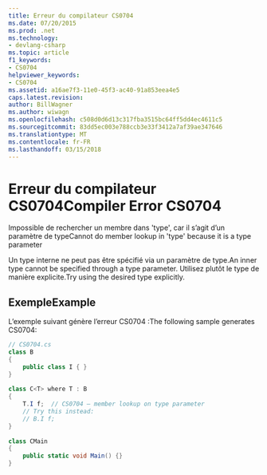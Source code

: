 ```yaml
---
title: Erreur du compilateur CS0704
ms.date: 07/20/2015
ms.prod: .net
ms.technology:
- devlang-csharp
ms.topic: article
f1_keywords:
- CS0704
helpviewer_keywords:
- CS0704
ms.assetid: a16ae7f3-11e0-45f3-ac40-91a853eea4e5
caps.latest.revision: 
author: BillWagner
ms.author: wiwagn
ms.openlocfilehash: c508d0d6d13c317fba3515bc64ff5dd4ec4611c5
ms.sourcegitcommit: 83dd5ec003e788ccb3e33f3412a7af39ae347646
ms.translationtype: MT
ms.contentlocale: fr-FR
ms.lasthandoff: 03/15/2018
---
```

# <a name="compiler-error-cs0704"></a><span data-ttu-id="25928-102">Erreur du compilateur CS0704</span><span class="sxs-lookup"><span data-stu-id="25928-102">Compiler Error CS0704</span></span>
<span data-ttu-id="25928-103">Impossible de rechercher un membre dans 'type', car il s’agit d’un paramètre de type</span><span class="sxs-lookup"><span data-stu-id="25928-103">Cannot do member lookup in 'type' because it is a type parameter</span></span>  
  
 <span data-ttu-id="25928-104">Un type interne ne peut pas être spécifié via un paramètre de type.</span><span class="sxs-lookup"><span data-stu-id="25928-104">An inner type cannot be specified through a type parameter.</span></span> <span data-ttu-id="25928-105">Utilisez plutôt le type de manière explicite.</span><span class="sxs-lookup"><span data-stu-id="25928-105">Try using the desired type explicitly.</span></span>  
  
## <a name="example"></a><span data-ttu-id="25928-106">Exemple</span><span class="sxs-lookup"><span data-stu-id="25928-106">Example</span></span>  
 <span data-ttu-id="25928-107">L’exemple suivant génère l’erreur CS0704 :</span><span class="sxs-lookup"><span data-stu-id="25928-107">The following sample generates CS0704:</span></span>  
  
```csharp  
// CS0704.cs  
class B  
{  
    public class I { }  
}  
  
class C<T> where T : B  
{  
    T.I f;  // CS0704 – member lookup on type parameter  
    // Try this instead:  
    // B.I f;  
}  
  
class CMain  
{  
    public static void Main() {}  
}  
```
